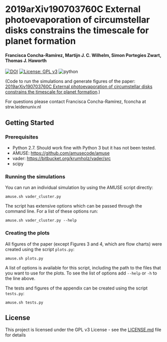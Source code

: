 # 2019arXiv190703760C External photoevaporation of circumstellar disks constrains the timescale for planet formation
#### Francisca Concha-Ramírez, Martijn J. C. Wilhelm, Simon Portegies Zwart, Thomas J. Haworth
[![DOI](https://zenodo.org/badge/DOI/10.5281/zenodo.3537676.svg)](https://doi.org/10.5281/zenodo.3537676) [![License: GPL v3](https://img.shields.io/badge/License-GPL%20v3-blue.svg)](https://www.gnu.org/licenses/gpl-3.0) ![python](https://img.shields.io/badge/python-2.7-yellow.svg)

(Code to run the simulations and generate figures of the paper: [2019arXiv190703760C External photoevaporation of circumstellar disks constrains the timescale for planet formation](https://arxiv.org/abs/1907.03760).)

For questions please contact Francisca Concha-Ramírez, fconcha at strw.leidenuniv.nl

## Getting Started

### Prerequisites
* Python 2.7. Should work fine with Python 3 but it has not been tested.
* AMUSE: https://github.com/amusecode/amuse
* vader: https://bitbucket.org/krumholz/vader/src
* scipy

### Running the simulations

You can run an individual simulation by using the AMUSE script directly:

```
amuse.sh vader_cluster.py
```

The script has extensive options which can be passed through the command line. For a list of these options run:

```
amuse.sh vader_cluster.py --help
```

### Creating the plots

All figures of the paper (except Figures 3 and 4, which are flow charts) were created using the script ``plots.py``:

```
amuse.sh plots.py
```
A list of options is available for this script, including the path to the files that you want to use for the plots. To see the list of options add ```--help``` or ```-h``` to the line above.

The tests and figures of the appendix can be created using the script ``tests.py``:

```
amuse.sh tests.py
```

## License

This project is licensed under the GPL v3 License - see the [LICENSE.md](LICENSE.md) file for details
